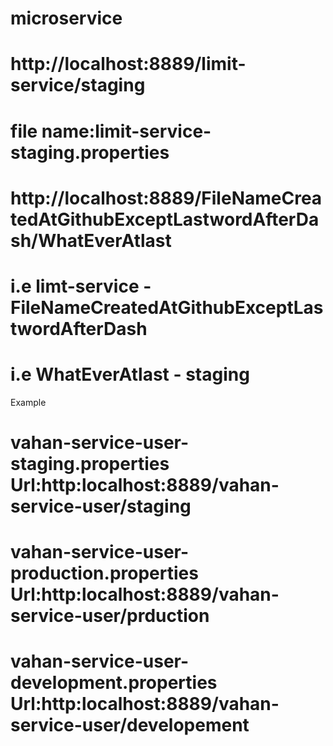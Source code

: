 # microservice
# http://localhost:8889/limit-service/staging 
# file name:limit-service-staging.properties

# http://localhost:8889/FileNameCreatedAtGithubExceptLastwordAfterDash/WhatEverAtlast
# i.e limt-service  - FileNameCreatedAtGithubExceptLastwordAfterDash
# i.e WhatEverAtlast - staging

Example
# vahan-service-user-staging.properties Url:http:localhost:8889/vahan-service-user/staging
# vahan-service-user-production.properties Url:http:localhost:8889/vahan-service-user/prduction
# vahan-service-user-development.properties Url:http:localhost:8889/vahan-service-user/developement




